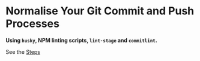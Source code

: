 # Normalise Your Git Commit and Push Processes

**Using `husky`, NPM linting scripts, `lint-stage` and `commitlint`.**

See the [Steps](./steps.md)
